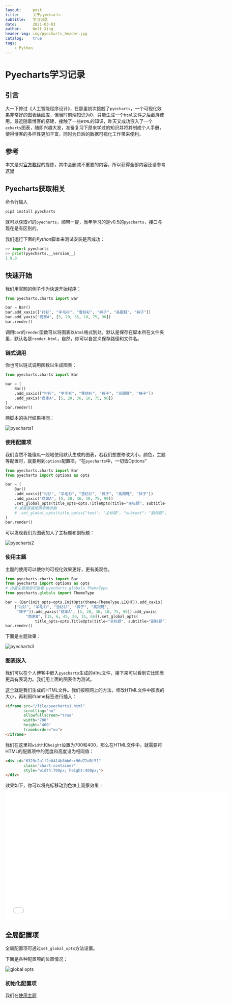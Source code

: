 ```yaml
---
layout:     post
title:      关于pyecharts
subtitle:   学习记录
date:       2021-03-03
author:     Welt Xing
header-img: img/pyecharts_header.jpg
catalog:    true
tags:
    - Python
---
```


# Pyecharts学习记录

## 引言

大一下修过《人工智能程序设计》，在那里初次接触了`pyecharts`，一个可视化效果非常好的图表绘画库，但当时前端知识为0，只能生成一个`html`文件之后截屏使用。最近随着博客的搭建，接触了一些`HTML`的知识，昨天又成功嵌入了一个`echarts`图表，随即兴趣大发，准备复习下原来学过的知识并将其制成个人手册，使得博客的多样性更加丰富，同时为日后的数据可视化工作带来便利。

## 参考

本文是对[官方教程](https://pyecharts.org/#/zh-cn/intro)的提炼，其中会删减不重要的内容，所以获得全部内容还请参考[这里](https://pyecharts.org/#/zh-cn/intro)

## Pyecharts获取相关

命令行输入

```bash
pip3 install pyecharts
```

就可以获取v1的`pyecharts`，顺带一提，当年学习的是v0.5的`pyecharts`，接口与现在是有区别的。

我们运行下面的$Python$脚本来测试安装是否成功：

```python
>> import pyecharts
>> print(pyecharts.__version__)
1.9.0
```

## 快速开始

我们用官网的例子作为快速开始程序：

```python
from pyecharts.charts import Bar

bar = Bar()
bar.add_xaxis(["衬衫", "羊毛衫", "雪纺衫", "裤子", "高跟鞋", "袜子"])
bar.add_yaxis("商家A", [5, 20, 36, 10, 75, 90])
bar.render()
```

调用`bar`的`render`函数可以将图表以`html`格式到处，默认是保存在脚本所在文件夹里，默认名是`render.html`，自然，你可以自定义保存路径和文件名。

### 链式调用

你也可以链式调用函数以生成图表：

```python
from pyecharts.charts import Bar

bar = (
    Bar()
    .add_xaxis(["衬衫", "羊毛衫", "雪纺衫", "裤子", "高跟鞋", "袜子"])
    .add_yaxis("商家A", [5, 20, 36, 10, 75, 90])
)
bar.render()
```

两脚本的执行结果相同：

![pyecharts1](/img/pyecharts1.png)

### 使用配置项

我们当然不能傻瓜一般地使用默认生成的图表，若我们想要修改大小，颜色，主题等配置时，就要用到`options`配置项，“在`pyecharts`中，一切皆Options”

```python
from pyecharts.charts import Bar
from pyecharts import options as opts

bar = (
    Bar()
    .add_xaxis(["衬衫", "羊毛衫", "雪纺衫", "裤子", "高跟鞋", "袜子"])
    .add_yaxis("商家A", [5, 20, 36, 10, 75, 90])
    .set_global_opts(title_opts=opts.TitleOpts(title="主标题", subtitle="副标题"))
    # 或者直接使用字典参数
    # .set_global_opts(title_opts={"text": "主标题", "subtext": "副标题"})
)
bar.render()
```

可以发现我们为图表加入了主标题和副标题：

![pyecharts2](/img/pyecharts2.png)

### 使用主题

主题的使用可以使你的可视化效果更好，更有美观性。

```python
from pyecharts.charts import Bar
from pyecharts import options as opts
# 内置主题类型可查看 pyecharts.globals.ThemeType
from pyecharts.globals import ThemeType

bar = (Bar(init_opts=opts.InitOpts(theme=ThemeType.LIGHT)).add_xaxis(
    ["衬衫", "羊毛衫", "雪纺衫", "裤子", "高跟鞋",
     "袜子"]).add_yaxis("商家A", [5, 20, 36, 10, 75, 90]).add_yaxis(
         "商家B", [15, 6, 45, 20, 35, 66]).set_global_opts(
             title_opts=opts.TitleOpts(title="主标题", subtitle="副标题")))
bar.render()
```

下面是主题效果：

![pyecharts3](/img/pyecharts3.png)

### 图表嵌入

我们可以在个人博客中嵌入`pyecharts`生成的`HTML`文件，接下来可以看到它比图表更具有表现力。我们用上面的图表作为测试。

[这个](/file/pyecharts1.html)就是我们生成的HTML文件。我们按照网上的方法，修改HTML文件中图表的大小，再利用iframe标签进行插入：

```html
<iframe src="/file/pyecharts1.html" 
        scrolling="no" 
        allowfullscreen="true" 
        width="700" 
        height="400"
        frameborder="no">
</iframe>
```
我们在这里将`width`和`height`设置为700和400，那么在HTML文件中，就需要将HTML的配置项中的宽度和高度设为相同值：

```html
<div id="6329c2a1f2e0414b8bb6cc96d72d8f51" 
        class="chart-container" 
        style="width:700px; height:400px;">
</div>
```

效果如下，你可以将光标移动到色块上观察效果：

<iframe src="/file/pyecharts1.html" 
        scrolling="no" 
        allowfullscreen="true" 
        width="700" 
        height="400" 
        frameborder="no">
</iframe>

## 全局配置项

全局配置项可通过`set_global_opts`方法设置。

下面是各种配置项的位置情况：

![global opts](/img/global_opts.png)

### 初始化配置项

我们在[使用主题](###使用主题)